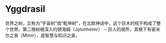 Yggdrasil
=========

世界之树，又称为“宇宙树”或“乾坤树”，在北欧神话中，这个巨木的枝干构成了整个世界。第二根树根深入约顿海姆（Jǫtunheimr） ─ 巨人的居所，其根下有密米尔之泉（Mímir），是智慧与知识之泉。
